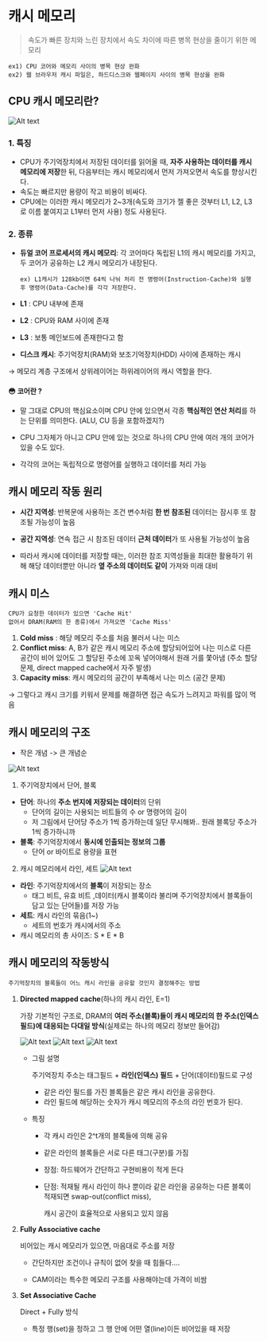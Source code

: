 # 캐시 메모리
> 속도가 빠른 장치와 느린 장치에서 속도 차이에 따른 병목 현상을 줄이기 위한 메모리
```
ex1) CPU 코어와 메모리 사이의 병목 현상 완화
ex2) 웹 브라우저 캐시 파일은, 하드디스크와 웹페이지 사이의 병목 현상을 완화
```
## CPU 캐시 메모리란?

![Alt text](images/image-memory.png)

### 1. 특징
- CPU가 주기억장치에서 저장된 데이터를 읽어올 때, **자주 사용하는 데이터를 캐시 메모리에 저장**한 뒤, 다음부터는 캐시 메모리에서 먼저 가져오면서 속도를 향상시킨다.
- 속도는 빠르지만 용량이 작고 비용이 비싸다.
- CPU에는 이러한  캐시 메모리가 2~3개(속도와 크기가 젤 좋은 것부터 L1, L2, L3로 이름 붙여지고 L1부터 먼저 사용) 정도 사용된다.

### 2. 종류
- **듀얼 코어 프로세서의 캐시 메모리**: 각 코어마다 독립된 L1의 캐시 메모리를 가지고, 두 코어가 공유하는 L2 캐시 메모리가 내장된다.
    ```
    ex) L1캐시가 128kb이면 64씩 나눠 처리 전 명령어(Instruction-Cache)와 실행 후 명령어(Data-Cache)를 각각 저장한다.
    ```
    
- **L1** : CPU 내부에 존재
- **L2** : CPU와 RAM 사이에 존재
- **L3** : 보통 메인보드에 존재한다고 함
- **디스크 캐시**: 주기억장치(RAM)와 보조기억장치(HDD) 사이에 존재하는 캐시

→ 메모리 계층 구조에서 상위레이어는 하위레이어의 캐시 역할을 한다.

#### 😳 코어란 ?

- 말 그대로 CPU의 핵심요소이며 CPU 안에 있으면서 각종 **핵심적인 연산 처리**를 하는 단위를 의미한다. (ALU, CU 등을 포함하겠지?)

- CPU 그자체가 아니고 CPU 안에 있는 것으로 하나의 CPU 안에 여러 개의 코어가 있을 수도 있다.

- 각각의 코어는 독립적으로 명령어를 실행하고 데이터를 처리 가능

## 캐시 메모리 작동 원리
- **시간 지역성**: 반복문에 사용하는 조건 변수처럼 **한 번 참조된** 데이터는 잠시후 또 참조될 가능성이 높음
- **공간 지역성**: 연속 접근 시 참조된 데이터 **근처 데이터**가 또 사용될 가능성이 높음

- 따라서 캐시에 데이터를 저장할 때는, 이러한 참조 지역성들을 최대한 활용하기 위해 해당 데이터뿐만 아니라 **옆 주소의 데이터도 같이** 가져와 미래 대비

## 캐시 미스
```
CPU가 요청한 데이터가 있으면 'Cache Hit'
없어서 DRAM(RAM의 한 종류)에서 가져오면 'Cache Miss'
```
1. **Cold miss** : 해당 메모리 주소를 처음 불러서 나는 미스
2. **Conflict miss**: A, B가 같은 캐시 메모리 주소에 할당되어있어 나는 미스로 다른 공간이 비어 있어도 그 할당된 주소에 꼬옥 넣어야해서 원래 거를 쫓아냄 (주소 할당 문제, direct mapped cache에서 자주 발생)
3. **Capacity miss**: 캐시 메모리의 공간이 부족해서 나는 미스 (공간 문제)

→ 그렇다고 캐시 크기를 키워서 문제를 해결하면 접근 속도가 느려지고 파워를 많이 먹음

## 캐시 메모리의 구조 
- 작은 개념 -> 큰 개념순

![Alt text](images/image-dramAndCache.png)
1. 주기억장치에서 단어, 블록
- **단어**: 하나의 **주소 번지에 저장되는 데이터**의 단위
    - 단어의 길이는 사용되는 비트들의 수 or 명령어의 길이
    - 저 그림에서 단어당 주소가 1씩 증가하는데 일단 무시해봐.. 원래 블록당 주소가 1씩 증가하니까
- **블록**: 주기억장치에서 **동시에 인출되는 정보의 그룹**
    - 단어 or 바이트로 용량을 표현

2. 캐시 메모리에서 라인, 세트
![Alt text](images/image-cachestructure.png)
- **라인**: 주기억장치에서의 **블록**이 저장되는 장소
    - 태그 비트, 유효 비트 ,데이터(캐시 블록이라 불리며 주기억장치에서 블록들이 담고 있는 단어들)를 저장 가능
- **세트**: 캐시 라인의 묶음(1~)
    - 세트의 번호가 캐시에서의 주소
- 캐시 메모리의 총 사이즈: S * E * B

## 캐시 메모리의 작동방식
```
주기억장치의 블록들이 어느 캐시 라인을 공유할 것인지 결정해주는 방법
```

1. **Directed mapped cache**(하나의 캐시 라인, E=1)
    
    가장 기본적인 구조로, DRAM의 **여러 주소(블록)들이 캐시 메모리의 한 주소(인덱스 필드)에 대응되는 다대일 방식**(실제로는 하나의 메모리 정보만 들어감)
    
    ![Alt text](images/image-dmc.png)
    ![Alt text](images/image-address.png)
    ![Alt text](images/image-linenumber.png)

    - 그림 설명

        주기억장치 주소는 태그필드 + **라인(인덱스) 필드** + 단어(데이터)필드로 구성
        - 같은 라인 필드를 가진 블록들은 같은 캐시 라인을 공유한다.
        - 라인 필드에 해당하는 숫자가 캐시 메모리의 주소의 라인 번호가 된다.

    - 특징
        - 각 캐시 라인은 2^t개의 블록들에 의해 공유
        - 같은 라인의 블록들은 서로 다른 태그(구분)를 가짐
        - 장점: 하드웨어가 간단하고 구현비용이 적게 든다
        - 단점: 적재될 캐시 라인이 하나 뿐이라 같은 라인을 공유하는 다른 블록이 적재되면 swap-out(conflict miss),
            
            캐시 공간이 효율적으로 사용되고 있지 않음

2. **Fully Associative cache**

    비어있는 캐시 메모리가 있으면, 마음대로 주소를 저장
    
    - 간단하지만 조건이나 규칙이 없어 찾을 때 힘들다….
    
    - CAM이라는 특수한 메모리 구조를 사용해야는데 가격이 비쌈
    
3. **Set Associative Cache**
    
    Direct + Fully 방식
    
    - 특정 행(set)을 정하고 그 행 안에 어떤 열(line)이든 비어있을 때 저장